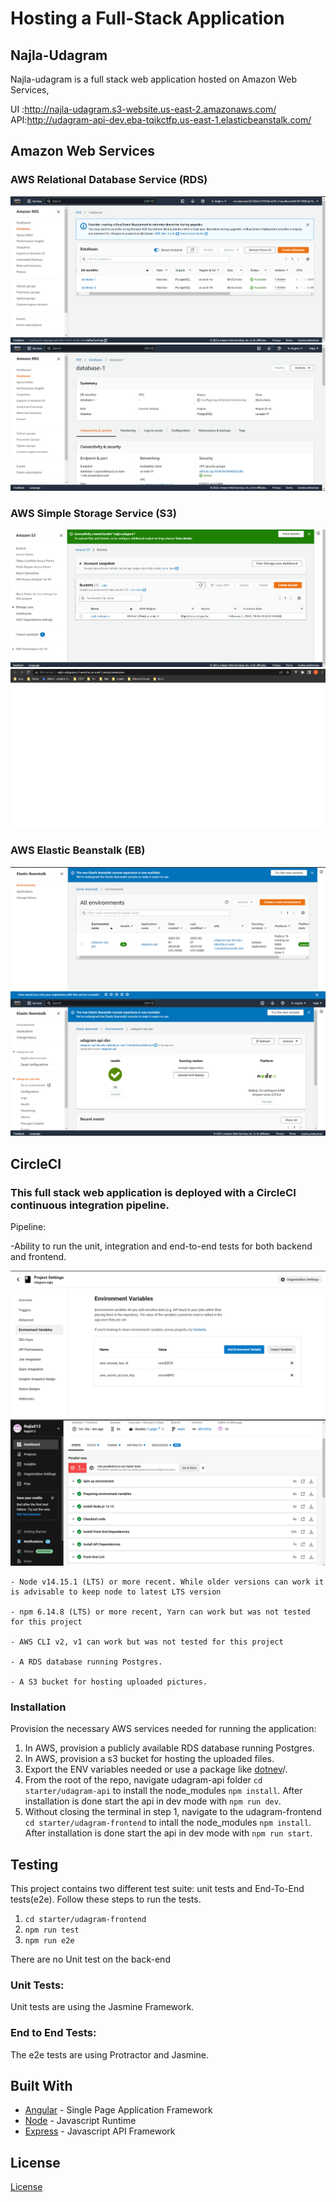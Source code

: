 # Hosting a Full-Stack Application

## Najla-Udagram


Najla-udagram is a full stack web application hosted on Amazon Web Services,

UI :http://najla-udagram.s3-website.us-east-2.amazonaws.com/
API:http://udagram-api-dev.eba-tqikctfp.us-east-1.elasticbeanstalk.com/
## Amazon Web Services
### AWS Relational Database Service (RDS)
![Screenshot](./udagram/screenshots/RDS.png)
![Screenshot](./udagram/screenshots/1.png)

### AWS Simple Storage Service (S3)
![Screenshot](./udagram/screenshots/2.png)
![Screenshot](./udagram/screenshots/3.png)

### AWS Elastic Beanstalk (EB)

![Screenshot](./udagram/screenshots/5.png)
![Screenshot](./udagram/screenshots/6.png)

## CircleCI
### This full stack web application is deployed with a CircleCI continuous integration pipeline.
Pipeline:

-Ability  to run the unit, integration and end-to-end tests for both backend and frontend.


![Screenshot](./udagram/screenshots/8.png)
![Screenshot](./udagram/screenshots/9.png)
```
- Node v14.15.1 (LTS) or more recent. While older versions can work it is advisable to keep node to latest LTS version

- npm 6.14.8 (LTS) or more recent, Yarn can work but was not tested for this project

- AWS CLI v2, v1 can work but was not tested for this project

- A RDS database running Postgres.

- A S3 bucket for hosting uploaded pictures.

```

### Installation

Provision the necessary AWS services needed for running the application:

1. In AWS, provision a publicly available RDS database running Postgres. <Place holder for link to classroom article>
1. In AWS, provision a s3 bucket for hosting the uploaded files. <Place holder for tlink to classroom article>
1. Export the ENV variables needed or use a package like [dotnev](https://www.npmjs.com/package/dotenv)/.
1. From the root of the repo, navigate udagram-api folder `cd starter/udagram-api` to install the node_modules `npm install`. After installation is done start the api in dev mode with `npm run dev`.
1. Without closing the terminal in step 1, navigate to the udagram-frontend `cd starter/udagram-frontend` to intall the node_modules `npm install`. After installation is done start the api in dev mode with `npm run start`.

## Testing

This project contains two different test suite: unit tests and End-To-End tests(e2e). Follow these steps to run the tests.

1. `cd starter/udagram-frontend`
1. `npm run test`
1. `npm run e2e`

There are no Unit test on the back-end

### Unit Tests:

Unit tests are using the Jasmine Framework.

### End to End Tests:

The e2e tests are using Protractor and Jasmine.

## Built With

- [Angular](https://angular.io/) - Single Page Application Framework
- [Node](https://nodejs.org) - Javascript Runtime
- [Express](https://expressjs.com/) - Javascript API Framework

## License

[License](LICENSE.txt)

